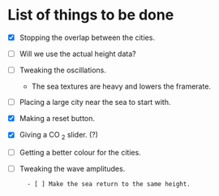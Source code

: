 
# List of things to be done

- [x] Stopping the overlap between the cities.
- [ ] Will we use the actual height data?
- [ ] Tweaking the oscillations.

  * The sea textures are heavy and lowers the framerate.

- [ ] Placing a large city near the sea to start with.
- [x] Making a reset button.
- [x] Giving a CO $_2$ slider. (?)
- [ ] Getting a better colour for the cities.
- [ ] Tweaking the wave amplitudes.
        
        - [ ] Make the sea return to the same height.
